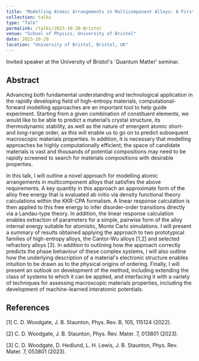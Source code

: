 ```yaml
---
title: "Modelling Atomic Arrangements in Multicomponent Alloys: A First-Principles-Based Approach"
collection: talks
type: "Talk"
permalink: /talks/2023-10-20-Bristol
venue: "School of Physics, University of Bristol"
date: 2023-10-20
location: "University of Bristol, Bristol, UK"
---
```


Invited speaker at the University of Bristol's `Quantum Matter' seminar.

<h2>Abstract</h2>
Advancing both fundamental understanding and technological application in the rapidly developing field of high-entropy materials, computational-forward modelling approaches are an important tool to help guide experiment. Starting from a given combination of constituent elements, we would like to be able to predict a material’s crystal structure, its thermodynamic stability, as well as the nature of emergent atomic short- and long-range order, as this will enable us to go on to predict subsequent macroscopic materials properties. In addition, it is necessary that modelling approaches be highly computationally efficient; the space of candidate materials is vast and thousands of potential compositions may need to be rapidly screened to search for materials compositions with desirable properties.

In this talk, I will outline a novel approach for modelling atomic arrangements in multicomponent alloys that satisfies the above requirements. A key quantity in this approach an approximate form of the alloy free energy that is evaluated ab initio via density functional theory calculations within the KKR-CPA formalism. A linear response calculation is then applied to this free energy to infer disorder-order transitions directly via a Landau-type theory. In addition, the linear response calculation enables extraction of parameters for a simple, pairwise form of the alloy internal energy suitable for atomistic, Monte Carlo simulations. I will present a summary of results obtained applying the approach to two prototypical families of high-entropy alloys, the Cantor-Wu alloys [1,2] and selected refractory alloys [3]. In addition to outlining how the approach correctly predicts the phase behaviour of these complex systems, I will also outline how the underlying description of a material's electronic structure enables intuition to be drawn as to the physical origins of ordering. Finally, I will present an outlook on development of the method, including extending the class of systems to which it can be applied, and interfacing it with a variety of techniques for assessing macroscopic materials properties, including the development of machine-learned interatomic potentials.

<h2>References</h2>
[1] C. D. Woodgate, J. B. Staunton, Phys. Rev. B, 105, 115124 (2022).

[2] C. D. Woodgate, J. B. Staunton, Phys. Rev. Mater. 7, 013801 (2023).

[3] C. D. Woodgate, D. Hedlund, L. H. Lewis, J. B. Staunton, Phys. Rev. Mater. 7, 053801 (2023).

